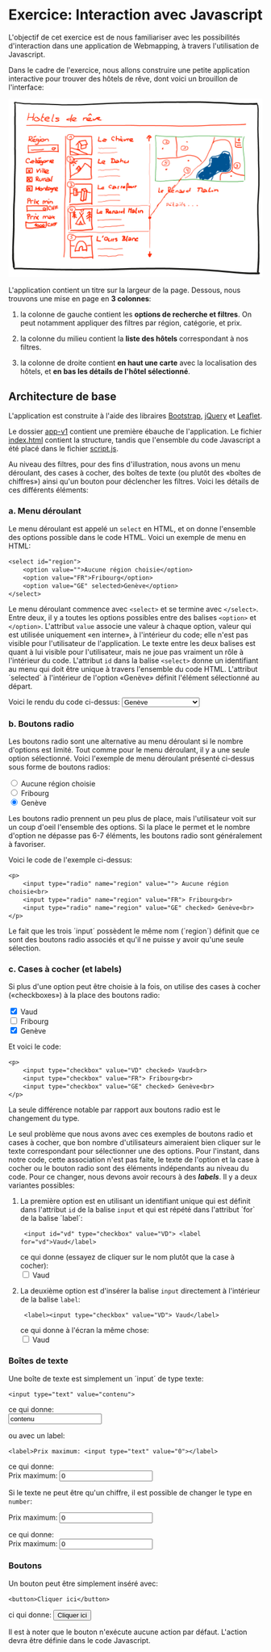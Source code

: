# Exercice: Interaction avec Javascript

L'objectif de cet exercice est de nous familiariser avec les possibilités d'interaction dans une application de Webmapping, à travers l'utilisation de Javascript.

Dans le cadre de l'exercice, nous allons construire une petite application interactive pour trouver des hôtels de rêve, dont voici un brouillon de l'interface:

![Maquette de l'application interactive](maquette.png)

L'application contient un titre sur la largeur de la page. Dessous, nous trouvons une mise en page en **3 colonnes**:

1. la colonne de gauche contient les **options de recherche et filtres**. On peut notamment appliquer des filtres par région, catégorie, et prix.

2. la colonne du milieu contient la **liste des hôtels** correspondant à nos filtres.

3. la colonne de droite contient **en haut une carte** avec la localisation des hôtels, et **en bas les détails de l'hôtel sélectionné**.

## Architecture de base

L'application est construite à l'aide des libraires [Bootstrap](http://getbootstrap.com/), [jQuery](http://jquery.com/) et [Leaflet](http://leafletjs.com/).

Le dossier [app-v1](https://github.com/christiankaiser/geovis2/tree/master/cours-6/ex-js-interaction/app-v1) contient une première ébauche de l'application. Le fichier [index.html](https://github.com/christiankaiser/geovis2/blob/master/cours-6/ex-js-interaction/app-v1/index.html) contient la structure, tandis que l'ensemble du code Javascript a été placé dans le fichier [script.js](https://github.com/christiankaiser/geovis2/blob/master/cours-6/ex-js-interaction/app-v1/script.js).

Au niveau des filtres, pour des fins d'illustration, nous avons un menu déroulant, des cases à cocher, des boîtes de texte (ou plutôt des «boîtes de chiffres») ainsi qu'un bouton pour déclencher les filtres. Voici les détails de ces différents éléments:

### a. Menu déroulant

Le menu déroulant est appelé un `select` en HTML, et on donne l'ensemble des options possible dans le code HTML. Voici un exemple de menu en HTML:

    <select id="region">
        <option value="">Aucune région choisie</option>
        <option value="FR">Fribourg</option>
        <option value="GE" selected>Genève</option>
    </select>
 
Le menu déroulant commence avec `<select>` et se termine avec `</select>`. Entre deux, il y a toutes les options possibles entre des balises `<option>` et `</option>`. L'attribut `value` associe une valeur à chaque option, valeur qui est utilisée uniquement «en interne», à l'intérieur du code; elle n'est pas visible pour l'utilisateur de l'application. Le texte entre les deux balises est quant à lui visible pour l'utilisateur, mais ne joue pas vraiment un rôle à l'intérieur du code. L'attribut `id` dans la balise `<select>` donne un identifiant au menu qui doit être unique à travers l'ensemble du code HTML. L'attribut ´selected´ à l'intérieur de l'option «Genève» définit l'élément sélectionné au départ.

Voici le rendu du code ci-dessus:
<select id="region">
    <option value="">Aucune région choisie</option>
    <option value="FR">Fribourg</option>
    <option value="GE" selected>Genève</option>
</select>


### b. Boutons radio

Les boutons radio sont une alternative au menu déroulant si le nombre d'options est limité. Tout comme pour le menu déroulant, il y a une seule option sélectionné. Voici l'exemple de menu déroulant présenté ci-dessus sous forme de boutons radios:

<p>
<input type="radio" name="region" value=""> Aucune région choisie<br>
<input type="radio" name="region" value="FR"> Fribourg<br>
<input type="radio" name="region" value="GE" checked> Genève<br>
</p>

Les boutons radio prennent un peu plus de place, mais l'utilisateur voit sur un coup d'oeil l'ensemble des options. Si la place le permet et le nombre d'option ne dépasse pas 6-7 éléments, les boutons radio sont généralement à favoriser.

Voici le code de l'exemple ci-dessus:

    <p>
        <input type="radio" name="region" value=""> Aucune région choisie<br>
        <input type="radio" name="region" value="FR"> Fribourg<br>
        <input type="radio" name="region" value="GE" checked> Genève<br>
    </p>

Le fait que les trois ´input´ possèdent le même nom (´region´) définit que ce sont des boutons radio associés et qu'il ne puisse y avoir qu'une seule sélection.


### c. Cases à cocher (et labels)

Si plus d'une option peut être choisie à la fois, on utilise des cases à cocher («checkboxes») à la place des boutons radio:

<p>
<input type="checkbox" value="VD" checked> Vaud<br>
<input type="checkbox" value="FR"> Fribourg<br>
<input type="checkbox" value="GE" checked> Genève<br>
</p>

Et voici le code:

    <p>
        <input type="checkbox" value="VD" checked> Vaud<br>
        <input type="checkbox" value="FR"> Fribourg<br>
        <input type="checkbox" value="GE" checked> Genève<br>
    </p>

La seule différence notable par rapport aux boutons radio est le changement du type.

Le seul problème que nous avons avec ces exemples de boutons radio et cases à cocher, que bon nombre d'utilisateurs aimeraient bien cliquer sur le texte correspondant pour sélectionner une des options. Pour l'instant, dans notre code, cette association n'est pas faite, le texte de l'option et la case à cocher ou le bouton radio sont des éléments indépendants au niveau du code. Pour ce changer, nous devons avoir recours à des ***labels***. Il y a deux variantes possibles:

1. La première option est en utilisant un identifiant unique qui est définit dans l'attribut `id` de la balise `input` et qui est répété dans l'attribut ´for` de la balise ´label´:

        <input id="vd" type="checkbox" value="VD"> <label for="vd">Vaud</label>
   ce qui donne (essayez de cliquer sur le nom plutôt que la case à cocher):  
   <input id="vd" type="checkbox" value="VD"> <label for="vd">Vaud</label>
 
2. La deuxième option est d'insérer la balise `input` directement à l'intérieur de la balise `label`:

        <label><input type="checkbox" value="VD"> Vaud</label>
    ce qui donne à l'écran la même chose:  
    <label><input type="checkbox" value="VD"> Vaud</label>


### Boîtes de texte

Une boîte de texte est simplement un ´input´ de type texte:

    <input type="text" value="contenu">
    
ce qui donne:  
<input type="text" value="contenu">

ou avec un label:

    <label>Prix maximum: <input type="text" value="0"></label>

ce qui donne:  
<label>Prix maximum: <input type="text" value="0"></label>

Si le texte ne peut être qu'un chiffre, il est possible de changer le type en `number`:

<label>Prix maximum: <input type="number" value="0"></label>

ce qui donne:  
<label>Prix maximum: <input type="number" value="0"></label>


### Boutons

Un bouton peut être simplement inséré avec:

    <button>Cliquer ici</button>

ci qui donne:
<button>Cliquer ici</button>

Il est à noter que le bouton n'exécute aucune action par défaut. L'action devra être définie dans le code Javascript.



